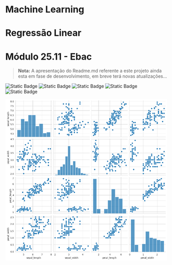<h1>Machine Learning</h1>
<h1>Regressão Linear</h1>
<h1> Módulo 25.11 - Ebac</h1>

> **Nota:**
> A apresentação do Readme.md referente a este projeto ainda esta em fase de desenvolvimento, em breve terá novas atualizações...

![Static Badge](https://img.shields.io/badge/-Seaborn-3776AB?style=flat&logo=python&logoColor=white&size=40x40) ![Static Badge](https://img.shields.io/badge/scikit--learn-F7931E?style=flat-square&logo=scikit-learn&logoColor=white) ![Static Badge](https://img.shields.io/badge/-pandas-05122A?style=flat&logo=pandas) ![Static Badge](https://img.shields.io/badge/Numpy-777BB4?style=for-the-badge&logo=numpy&logoColor=white) ![Static Badge](https://img.shields.io/badge/-Matplotlib-000000?style=flat&logo=python)

![pairplot](https://github.com/Sandro-Alexandre-Olmedo/iris---aprendizado-de-maquina-por-agrupamento---modulo-25---Ebac/blob/main/pairplot%20iris.png)
